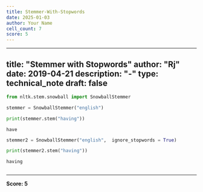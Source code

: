 ```yaml
---
title: Stemmer-With-Stopwords
date: 2025-01-03
author: Your Name
cell_count: 7
score: 5
---
```


---
title: "Stemmer with Stopwords"
author: "Rj"
date: 2019-04-21
description: "-"
type: technical_note
draft: false
---

```python
from nltk.stem.snowball import SnowballStemmer
```


```python
stemmer = SnowballStemmer("english")
```


```python
print(stemmer.stem("having"))
```

    have



```python
stemmer2 = SnowballStemmer("english",  ignore_stopwords = True)
```


```python
print(stemmer2.stem("having"))
```

    having



```python

```


---
**Score: 5**